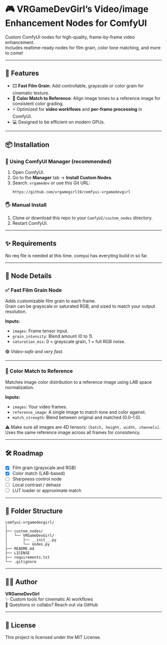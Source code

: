 # 🎮 VRGameDevGirl’s Video/image Enhancement Nodes for ComfyUI

Custom ComfyUI nodes for high-quality, frame-by-frame video enhancement.  
Includes realtime-ready nodes for film grain, color tone matching, and more to come!

---

## 🌟 Features

- 🎞️ **Fast Film Grain**: Add controllable, grayscale or color grain for cinematic texture.
- 🎨 **Color Match to Reference**: Align image tones to a reference image for consistent color grading.
- ⚡ Optimized for **video workflows** and **per-frame processing** in ComfyUI.
- 💻 Designed to be efficient on modern GPUs.

---

## 📦 Installation

### 🧰 Using ComfyUI Manager (recommended)
1. Open ComfyUI.
2. Go to the **Manager** tab → **Install Custom Nodes**.
3. Search: `vrgamedev` or use this Git URL:  
   ```
   https://github.com/vrgamegirl19/comfyui-vrgamedevgirl
   ```

### 🖐️ Manual Install
1. Clone or download this repo to your `ComfyUI/custom_nodes` directory.
2. Restart ComfyUI.

---

## ✨ Requirements

No req file is needed at this time. comyui has everyting build in so far.

---

## 🧠 Node Details

### ✅ Fast Film Grain Node
Adds customizable film grain to each frame.  
Grain can be grayscale or saturated RGB, and sized to match your output resolution.

**Inputs:**
- `images`: Frame tensor input.
- `grain_intensity`: Blend amount (0 to 1).
- `saturation_mix`: 0 = grayscale grain, 1 = full RGB noise.

🟢 *Video-safe and very fast.*

---

### 🎨 Color Match to Reference
Matches image color distribution to a reference image using LAB space normalization.

**Inputs:**
- `images`: Your video frames.
- `reference_image`: A single image to match tone and color against.
- `match_strength`: Blend between original and matched (0.0–1.0).

⚠️ Make sure all images are 4D tensors: `[batch, height, width, channels]`.  
Uses the same reference image across all frames for consistency.

---

## 🛠️ Roadmap

- [x] Film grain (grayscale and RGB)
- [x] Color match (LAB-based)
- [ ] Sharpness control node
- [ ] Local contrast / dehaze
- [ ] LUT loader or approximate match

---

## 📁 Folder Structure

```
comfyui-vrgamedevgirl/
│
├── custom_nodes/
│   └── VRGameDevGirl/
│       ├── __init__.py
│       └── nodes.py
├── README.md
├── LICENSE
├── requirements.txt
└── .gitignore
```

---

## 🧑‍💻 Author

**VRGameDevGirl**  
✨ Custom tools for cinematic AI workflows  
💌 Questions or collabs? Reach out via GitHub

---

## 📜 License

This project is licensed under the MIT License.
